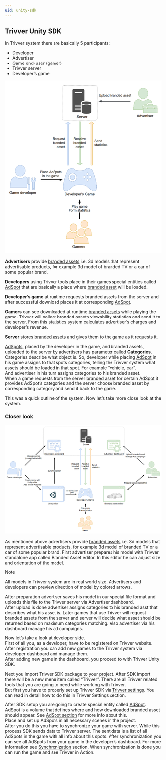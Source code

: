 ```yaml
---
uid: unity-sdk
---
```


## Trivver Unity SDK

In Trivver system there are basically 5  participants: 
* Developer
* Advertiser
* Game end-user (gamer)
* Trivver server
* Developer’s game


![Trivver simple](../images/trivver_diagram_simple.png)


**Advertisers** provide [branded assets](xref:unity-branded-asset-term) i.e. 3d models that represent advertisable products, for example 3d model of branded TV or a car of some popular brand. 

**Developers** using Trivver tools place in their games special entities called [AdSpot](xref:unity-adspot-term) that are basically a place where [branded asset](xref:unity-branded-asset-term) will be loaded.

**Developer’s game** at runtime requests branded assets from the server and after successful download places it at corresponding [AdSpot](xref:unity-adspot-term).

**Gamers** can see downloaded at runtime [branded assets](xref:unity-branded-asset-term) while playing the game. Trivver will collect branded assets viewability statistics and send it to the server. From this statistics system calculates advertiser’s charges and developer’s revenue.

**Server** stores [branded assets](xref:unity-branded-asset-term) and gives them to the game as it requests it. 

[AdSpots](xref:unity-adspot-term), placed by the developer in the game, and branded assets, uploaded to the server by advertisers has parameter called **Categories**. Categories describe what object is.
So, developer while placing [AdSpot](xref:unity-adspot-term) in his game assigns to that spots categories, telling the Trivver system what assets should be loaded in that spot. For example “vehicle, car”.  
And advertiser in his turn assigns categories to his branded asset.  
When a game requests from the server [branded asset](xref:unity-branded-asset-term) for certain [AdSpot](xref:unity-adspot-term) it provides AdSpot’s categories and the server choose branded asset by corresponding category and send it back to the game.  


This was a quick outline of the system. Now let’s take more close look at the system.

### Closer look
[![trivver-diagram](../images/trivver_diagram.png)](../images/trivver_diagram.png)

As mentioned above advertisers provide [branded assets](xref:unity-branded-asset-term) i.e. 3d models that represent advertisable products, for example 3d model of branded TV or a car of some popular brand. 
First advertiser prepares his model with Trivver standalone app called Branded Asset editor. In this editor he can adjust size and orientation of the model.

>[!NOTE]
>All models in Trivver system are in real world size. Advertisers and developers can preview direction of model by colored arrows.  

After preparation advertiser saves his model in our special file format and uploads this file to the Trivver server via Advertiser dashboard.  
After upload is done advertiser assigns categories to his branded asst that describes what his asset is. Later games that use Trivver will request branded assets from the server and server will decide what asset should be returned based on maximum categories matching. Also advertiser via his dashboard manage his ad campaigns.  

Now let’s take a look at developer side.  
First of all you, as a developer, have to be registered on Trivver website. After registration you can add new games to the Trivver system via developer dashboard and manage them.  
After adding new game in the dashboard, you proceed to with Trivver Unity SDK.

Next you import Trivver SDK package to your project. After SDK import there will be a new menu item called “Trivver”. There are all Trivver related tools that you are going to need while working with Trivver.  
But first you have to properly set up Trivver SDK via [Trivver settings](xref:trivver_settings). You can read in detail how to do this in [Trivver Settings](xref:trivver_settings) section.

After SDK setup you are going to create special entity called [AdSpot](xref:unity-adspot-term). AdSpot is a volume that defines where and how downloaded branded asset should appear. See [AdSpot section](xref:unity-adspot-term) for more info about this.  
Place and set up AdSpots in all necessary scenes in the project.  
After you do this you have to synchronize your game with server. While this process SDK sends data to Trivver server. The sent data  is a list of all AdSpots in the game with all info about this spots. After synchronization you can see all AdSpots from your game in the developer’s dashboard. For more information see [Synchronization](xref:unity-sync) section.
When synchronization is done you can run the game and see Trivver in Action.

